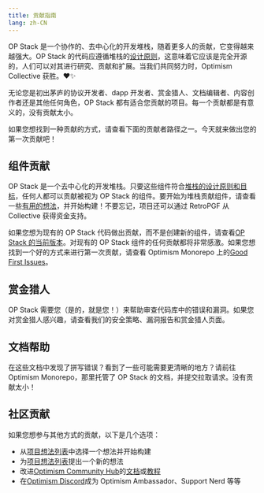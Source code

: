 ```yaml
---
title: 贡献指南
lang: zh-CN
---
```


OP Stack 是一个协作的、去中心化的开发堆栈，随着更多人的贡献，它变得越来越强大。OP Stack 的代码应遵循堆栈的[设计原则](./understand/design-principles.md)，这意味着它应该是完全开源的，人们可以对其进行研究、贡献和扩展。当我们共同努力时，Optimism Collective 获胜。♥️✨

无论您是初出茅庐的协议开发者、dapp 开发者、赏金猎人、文档编辑者、内容创作者还是其他任何角色，OP Stack 都有适合您贡献的项目。每一个贡献都是有意义的，没有贡献太小。

如果您想找到一种贡献的方式，请查看下面的贡献者路径之一。今天就来做出您的第一次贡献吧！

## 组件贡献

OP Stack 是一个去中心化的开发堆栈。只要这些组件符合[堆栈的设计原则和目标](./understand/design-principles.md)，任何人都可以贡献被视为 OP Stack 的组件。要开始为堆栈贡献组件，请查看一些[有用的想法](https://github.com/ethereum-optimism/optimism-project-ideas)，并开始构建！不要忘记，项目还可以通过 RetroPGF 从 Collective 获得资金支持。

如果您想为现有的 OP Stack 代码做出贡献，而不是创建新的组件，请查看[OP Stack 的当前版本](./releases/README.md#current-release)。对现有的 OP Stack 组件的任何贡献都将非常感激。如果您想找到一个好的方式来进行第一次贡献，请查看 Optimism Monorepo 上的[Good First Issues](https://github.com/ethereum-optimism/optimism/contribute)。

## 赏金猎人

OP Stack 需要您（是的，就是您！）来帮助审查代码库中的错误和漏洞。如果您对赏金猎人感兴趣，请查看我们的安全策略、漏洞报告和赏金猎人页面。

## 文档帮助

在这些文档中发现了拼写错误？看到了一些可能需要更清晰的地方？请前往 Optimism Monorepo，那里托管了 OP Stack 的文档，并提交拉取请求。没有贡献太小！

## 社区贡献

如果您想参与其他方式的贡献，以下是几个选项：

- 从[项目想法列表](https://github.com/ethereum-optimism/optimism-project-ideas)中选择一个想法并开始构建
- 为[项目想法列表](https://github.com/ethereum-optimism/optimism-project-ideas)提出一个新的想法
- 改进[Optimism Community Hub](https://community.optimism.io/)的[文档](https://github.com/ethereum-optimism/community-hub)或[教程](https://github.com/ethereum-optimism/optimism-tutorial)
- 在[Optimism Discord](https://discord.gg/optimism)成为 Optimism Ambassador、Support Nerd 等等
